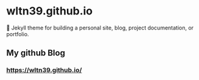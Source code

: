 # wltn39.github.io
:triangular_ruler: Jekyll theme for building a personal site, blog, project documentation, or portfolio.

## My github Blog 
### https://wltn39.github.io/
